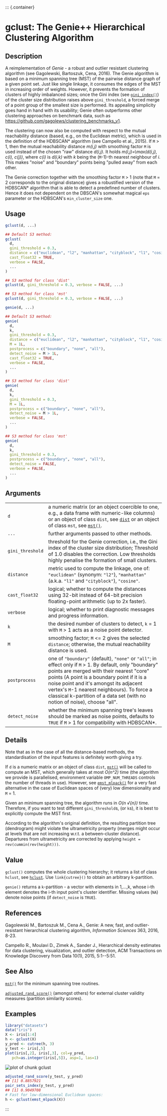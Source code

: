 ::: {.container}
# gclust: The Genie++ Hierarchical Clustering Algorithm

## Description

A reimplementation of *Genie* - a robust and outlier resistant clustering algorithm (see Gagolewski, Bartoszuk, Cena, 2016). The Genie algorithm is based on a minimum spanning tree (MST) of the pairwise distance graph of a given point set. Just like single linkage, it consumes the edges of the MST in increasing order of weights. However, it prevents the formation of clusters of highly imbalanced sizes; once the Gini index (see [`gini_index()`](inequity.md)) of the cluster size distribution raises above `gini_threshold`, a forced merge of a point group of the smallest size is performed. Its appealing simplicity goes hand in hand with its usability; Genie often outperforms other clustering approaches on benchmark data, such as <https://github.com/gagolews/clustering_benchmarks_v1>.

The clustering can now also be computed with respect to the mutual reachability distance (based, e.g., on the Euclidean metric), which is used in the definition of the HDBSCAN\* algorithm (see Campello et al., 2015). If `M` \> 1, then the mutual reachability distance *m(i,j)* with smoothing factor `M` is used instead of the chosen \"raw\" distance *d(i,j)*. It holds *m(i,j)=\\max(d(i,j), c(i), c(j))*, where *c(i)* is *d(i,k)* with *k* being the (`M`-1)-th nearest neighbour of *i*. This makes \"noise\" and \"boundary\" points being \"pulled away\" from each other.

The Genie correction together with the smoothing factor `M` \> 1 (note that `M` = 2 corresponds to the original distance) gives a robustified version of the HDBSCAN\* algorithm that is able to detect a predefined number of clusters. Hence it does not dependent on the DBSCAN\'s somewhat magical `eps` parameter or the HDBSCAN\'s `min_cluster_size` one.

## Usage

```r
gclust(d, ...)

## Default S3 method:
gclust(
  d,
  gini_threshold = 0.3,
  distance = c("euclidean", "l2", "manhattan", "cityblock", "l1", "cosine"),
  cast_float32 = TRUE,
  verbose = FALSE,
  ...
)

## S3 method for class 'dist'
gclust(d, gini_threshold = 0.3, verbose = FALSE, ...)

## S3 method for class 'mst'
gclust(d, gini_threshold = 0.3, verbose = FALSE, ...)

genie(d, ...)

## Default S3 method:
genie(
  d,
  k,
  gini_threshold = 0.3,
  distance = c("euclidean", "l2", "manhattan", "cityblock", "l1", "cosine"),
  M = 1L,
  postprocess = c("boundary", "none", "all"),
  detect_noise = M > 1L,
  cast_float32 = TRUE,
  verbose = FALSE,
  ...
)

## S3 method for class 'dist'
genie(
  d,
  k,
  gini_threshold = 0.3,
  M = 1L,
  postprocess = c("boundary", "none", "all"),
  detect_noise = M > 1L,
  verbose = FALSE,
  ...
)

## S3 method for class 'mst'
genie(
  d,
  k,
  gini_threshold = 0.3,
  postprocess = c("boundary", "none", "all"),
  detect_noise = FALSE,
  verbose = FALSE,
  ...
)
```

## Arguments

|                  |                                                                                                                                                                                                                                                                                                                                                                                      |
|------------------|--------------------------------------------------------------------------------------------------------------------------------------------------------------------------------------------------------------------------------------------------------------------------------------------------------------------------------------------------------------------------------------|
| `d`              | a numeric matrix (or an object coercible to one, e.g., a data frame with numeric-like columns) or an object of class `dist`, see [`dist`](https://stat.ethz.ch/R-manual/R-devel/library/stats/help/dist.html) or an object of class `mst`, see [`mst()`](mst.md).                                                                                                                    |
| `...`            | further arguments passed to other methods.                                                                                                                                                                                                                                                                                                                                           |
| `gini_threshold` | threshold for the Genie correction, i.e., the Gini index of the cluster size distribution; Threshold of 1.0 disables the correction. Low thresholds highly penalise the formation of small clusters.                                                                                                                                                                                 |
| `distance`       | metric used to compute the linkage, one of: `"euclidean"` (synonym: `"l2"`), `"manhattan"` (a.k.a. `"l1"` and `"cityblock"`), `"cosine"`.                                                                                                                                                                                                                                            |
| `cast_float32`   | logical; whether to compute the distances using 32-bit instead of 64-bit precision floating-point arithmetic (up to 2x faster).                                                                                                                                                                                                                                                      |
| `verbose`        | logical; whether to print diagnostic messages and progress information.                                                                                                                                                                                                                                                                                                              |
| `k`              | the desired number of clusters to detect, `k` = 1 with `M` \> 1 acts as a noise point detector.                                                                                                                                                                                                                                                                                      |
| `M`              | smoothing factor; `M` \<= 2 gives the selected `distance`; otherwise, the mutual reachability distance is used.                                                                                                                                                                                                                                                                      |
| `postprocess`    | one of `"boundary"` (default), `"none"` or `"all"`; in effect only if `M` \> 1. By default, only \"boundary\" points are merged with their nearest \"core\" points (A point is a boundary point if it is a noise point and it\'s amongst its adjacent vertex\'s `M`-1 nearest neighbours). To force a classical k-partition of a data set (with no notion of noise), choose \"all\". |
| `detect_noise`   | whether the minimum spanning tree\'s leaves should be marked as noise points, defaults to `TRUE` if `M` \> 1 for compatibility with HDBSCAN\*.                                                                                                                                                                                                                                       |

## Details

Note that as in the case of all the distance-based methods, the standardisation of the input features is definitely worth giving a try.

If `d` is a numeric matrix or an object of class `dist`, [`mst()`](mst.md) will be called to compute an MST, which generally takes at most *O(n\^2)* time (the algorithm we provide is parallelised, environment variable `OMP_NUM_THREADS` controls the number of threads in use). However, see [`emst_mlpack()`](emst_mlpack.md) for a very fast alternative in the case of Euclidean spaces of (very) low dimensionality and `M` = 1.

Given an minimum spanning tree, the algorithm runs in *O(n √{n})* time. Therefore, if you want to test different `gini_threshold`s, (or `k`s), it is best to explicitly compute the MST first.

According to the algorithm\'s original definition, the resulting partition tree (dendrogram) might violate the ultrametricity property (merges might occur at levels that are not increasing w.r.t. a between-cluster distance). Departures from ultrametricity are corrected by applying `height = rev(cummin(rev(height)))`.

## Value

`gclust()` computes the whole clustering hierarchy; it returns a list of class `hclust`, see [`hclust`](https://stat.ethz.ch/R-manual/R-devel/library/stats/help/hclust.html). Use `link{cutree}()` to obtain an arbitrary k-partition.

`genie()` returns a `k`-partition - a vector with elements in 1,\...,k, whose i-th element denotes the i-th input point\'s cluster identifier. Missing values (`NA`) denote noise points (if `detect_noise` is `TRUE`).

## References

Gagolewski M., Bartoszuk M., Cena A., Genie: A new, fast, and outlier-resistant hierarchical clustering algorithm, *Information Sciences* 363, 2016, 8-23.

Campello R., Moulavi D., Zimek A., Sander J., Hierarchical density estimates for data clustering, visualization, and outlier detection, ACM Transactions on Knowledge Discovery from Data 10(1), 2015, 5:1--5:51.

## See Also

[`mst()`](mst.md) for the minimum spanning tree routines.

[`adjusted_rand_score()`](comparing_partitions.md) (amongst others) for external cluster validity measures (partition similarity scores).

## Examples




```r
library("datasets")
data("iris")
X <- iris[1:4]
h <- gclust(X)
y_pred <- cutree(h, 3)
y_test <- iris[,5]
plot(iris[,2], iris[,3], col=y_pred,
   pch=as.integer(iris[,5]), asp=1, las=1)
```

![plot of chunk gclust](figure/gclust-1.png)

```r
adjusted_rand_score(y_test, y_pred)
## [1] 0.8857921
pair_sets_index(y_test, y_pred)
## [1] 0.9049708
# Fast for low-dimensional Euclidean spaces:
h <- gclust(emst_mlpack(X))
```
:::
